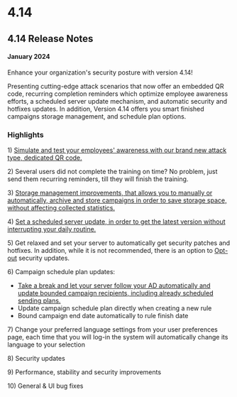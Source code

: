 # 4.14

## 4.14 Release Notes <a href="#release_notes" id="release_notes"></a>

#### January 2024

Enhance your organization's security posture with version 4.14!

Presenting cutting-edge attack scenarios that now offer an embedded QR code, recurring completion reminders which optimize employee awareness efforts, a scheduled server update mechanism, and automatic security and hotfixes updates. In addition, Version 4.14 offers you smart finished campaigns storage management, and schedule plan options.

### Highlights <a href="#the_following_topics_were_addressed" id="the_following_topics_were_addressed"></a>

1\) [Simulate and test your employees' awareness with our brand new attack type, dedicated QR code.](../../guides/attack-simulations/attack-types/qr-codes.md)

2\) Several users did not complete the training on time? No problem, just send them recurring reminders, till they will finish the training.

3\) [Storage management improvements, that allows you to manually or automatically, archive and store campaigns in order to save storage space, without affecting collected statistics.](../../application-screens-reference/settings/advanced-system-settings/advanced-settings.md#smart-storage)

4\) [Set a scheduled server update, in order to get the latest version without interrupting your daily routine.](../../application-screens-reference/support/update.md)

5\) Get relaxed and set your server to automatically get security patches and hotfixes. In addition, while it is not recommended, there is an option to [Opt-out](../../application-screens-reference/settings/advanced-system-settings/advanced-settings.md#auto-updates) security updates.

6\) Campaign schedule plan updates:

* [Take a break and let your server follow your AD automatically and update bounded campaign recipients, including already scheduled sending plans.](../../application-screens-reference/settings/common-system-settings/azure-ad-settings.md#importing)
* Update campaign schedule plan directly when creating a new rule
* Bound campaign end date automatically to rule finish date

7\) Change your preferred language settings from your user preferences page, each time that you will log-in the system will automatically change its language to your selection

8\) Security updates

9\) Performance, stability and security improvements

10\) General & UI bug fixes
